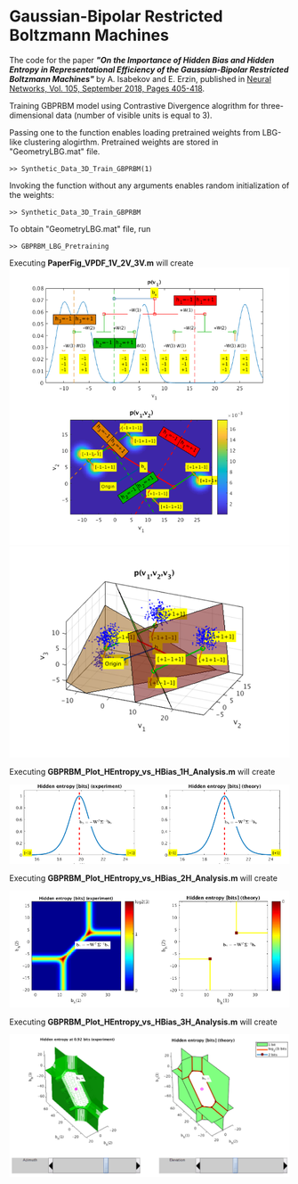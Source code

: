 # Gaussian-Bipolar Restricted Boltzmann Machines
The code for the paper ***"On the Importance of Hidden Bias and Hidden Entropy in Representational Efficiency of the Gaussian-Bipolar Restricted Boltzmann Machines"*** by A. Isabekov and E. Erzin, published in 
[Neural Networks, Vol. 105, September 2018, Pages 405-418](https://www.sciencedirect.com/science/article/pii/S0893608018301849).

Training GBPRBM model using Contrastive Divergence alogrithm for three-dimensional data (number of visible units is equal to 3).

Passing one to the function enables loading pretrained weights from LBG-like clustering alogirthm.
Pretrained weights are stored in "GeometryLBG.mat" file.

    >> Synthetic_Data_3D_Train_GBPRBM(1)

Invoking the function without any arguments enables random initialization of the weights:

    >> Synthetic_Data_3D_Train_GBPRBM

To obtain "GeometryLBG.mat" file, run

    >> GBPRBM_LBG_Pretraining

Executing **PaperFig_VPDF_1V_2V_3V.m** will create
![VPDF1V2V](fig/PaperFig_VPDF_1V_2V.png "Probability of visible units for V=1, V=2")
![VPDF3V](fig/PaperFig_VPDF_3V.png "Probability of visible units for V=3")

Executing **GBPRBM_Plot_HEntropy_vs_HBias_1H_Analysis.m** will create

![HE1HU](fig/GBPRBM_Plot_HEntropy_vs_HBias_1H_Analysis.png "Hidden Entropy analysis for 1 hidden unit")

Executing **GBPRBM_Plot_HEntropy_vs_HBias_2H_Analysis.m** will create

![HE2HU](fig/GBPRBM_Plot_HEntropy_vs_HBias_2H_Analysis.png "Hidden Entropy analysis for 2 hidden units")

Executing **GBPRBM_Plot_HEntropy_vs_HBias_3H_Analysis.m** will create

![HE3HU](fig/GBPRBM_Plot_HEntropy_vs_HBias_3H_Analysis.png "Hidden Entropy analysis for 3 hidden units")
